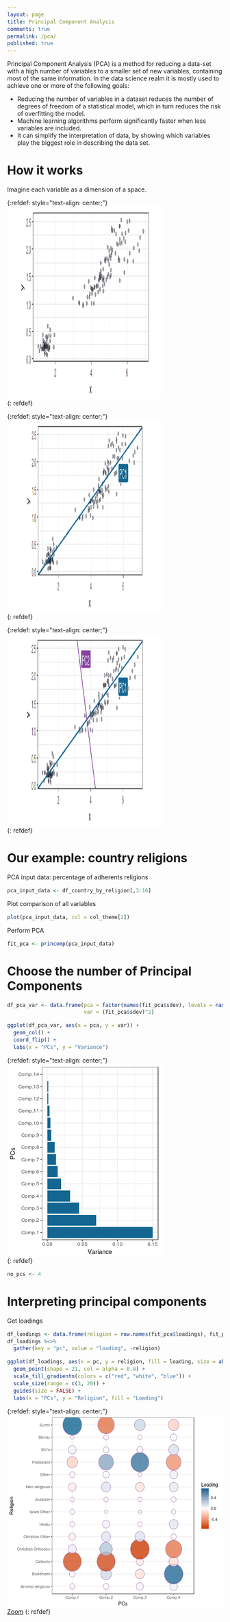 ```yaml
---
layout: page
title: Principal Component Analysis
comments: true
permalink: /pca/
published: true
---
```


Principal Component Analysis (PCA) is a method for reducing a data-set with a high number of variables to a smaller set of new variables, containing most of the same information. In the data science realm it is mostly used to achieve one or more of the following goals:

* Reducing the number of variables in a dataset reduces the number of degrees of freedom of a statistical model, which in turn reduces the risk of overfitting the model.
* Machine learning algorithms perform significantly faster when less variables are included.
* It can simplify the interpretation of data, by showing which variables play the biggest role in describing the data set.

# How it works

Imagine each variable as a dimension of a space.

{:refdef: style="text-align: center;"}
<img src="/_pages/tutorials/pca/pca-explained-1.png" alt="Variance PC" width="360" height="450" align="center"/><br>
{: refdef}

{:refdef: style="text-align: center;"}
<img src="/_pages/tutorials/pca/pca-explained-2.png" alt="Variance PC" width="360" height="450" align="center"/><br>
{: refdef}

{:refdef: style="text-align: center;"}
<img src="/_pages/tutorials/pca/pca-explained-3.png" alt="Variance PC" width="360" height="450" align="center"/><br>
{: refdef}

# Our example: country religions

PCA input data: percentage of adherents religions
```r
pca_input_data <- df_country_by_religion[,3:16]
```
Plot comparison of all variables
```r
plot(pca_input_data, col = col_theme[2]) 
```
Perform PCA
```r
fit_pca <- princomp(pca_input_data)
```
# Choose the number of Principal Components
```r
df_pca_var <- data.frame(pca = factor(names(fit_pca$sdev), levels = names(fit_pca$sdev)), 
                         var = (fit_pca$sdev)^2) 
```

```r
ggplot(df_pca_var, aes(x = pca, y = var)) +
  geom_col() +
  coord_flip() +
  labs(x = "PCs", y = "Variance")
```
{:refdef: style="text-align: center;"}
<img src="/_pages/tutorials/pca/plot-pc-choice.png" alt="Variance PC" width="360" height="450" align="center"/><br>
{: refdef}

```r
no_pcs <- 4
```

# Interpreting principal components

Get loadings
```r
df_loadings <- data.frame(religion = row.names(fit_pca$loadings), fit_pca$loadings[, 1:no_pcs])
df_loadings %<>%
  gather(key = "pc", value = "loading", -religion)
```

```r
ggplot(df_loadings, aes(x = pc, y = religion, fill = loading, size = abs(loading))) +
  geom_point(shape = 21, col = alpha = 0.8) +
  scale_fill_gradientn(colors = c("red", "white", "blue")) +
  scale_size(range = c(3, 20)) + 
  guides(size = FALSE) +
  labs(x = "PCs", y = "Religion", fill = "Loading")
```

{:refdef: style="text-align: center;"}
<a href="/_pages/tutorials/pca/plot-pc-loadings.png" target="_blank">
<img src="/_pages/tutorials/pca/plot-pc-loadings.png" alt="PC loadings" width="540" height="450" align="center"/><br>
<i class='fa fa-search-plus '></i> Zoom</a>
{: refdef}
